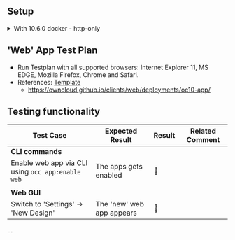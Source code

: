 ## Setup

<details>
<summary>With 10.6.0 docker - http-only</summary>

```
oc_release.sh app:get oauth2
oc_release.sh app:get web
HTTP_PORT=883
HTTPS_PORT=8443
IPADDR=$(hostname -I | sed -e 's/ .*//')
HTTP_SERVER=http://$IPADDR:$HTTP_PORT
HTTPS_SERVER=$HTTP_SERVER
# HTTPS_SERVER=http://$IPADDR:$HTTPS_PORT
cd mnt_oc

mkdir -p config/
echo -e > config/web.config.php "<?php\n\$CONFIG = array ( 'web.baseUrl' => '$HTTPS_SERVER/index.php/apps/web' );"

docker run -ti --rm -v $HOME/mnt_oc:/mnt/data -p $HTTP_PORT:8080 owncloud/server:10.6.0 & 
echo "Admin -> General -> Log: select Everything ..."
echo "Admin -> 'User Authentication': Add: ownCloud-Web $HTTPS_SERVER/index.php/apps/web/oidc-callback.html"

CLIENT_ID_FROM_OAUTH2=nGqQBjSGwZ33lCgGWXUxOJLKG6SU5AnMGOHJo3w5f39U8KMrg7BMN7vJCvcKDF56

cat <<EOF > config/config.json
{
  "server" : "$HTTPS_SERVER",
  "theme": "owncloud",
  "auth": {
    "clientId": "$CLIENT_ID_FROM_OAUTH2",
    "url": "$HTTPS_SERVER/index.php/apps/oauth2/api/v1/token",
    "authUrl": "$HTTPS_SERVER/index.php/apps/oauth2/authorize"
  },
  "apps" : [ "files" ],
  "applications" : [
    {
      "title": { "en": "Classic Design", "de": "Dateien" },
      "icon": "switch_ui",
      "url": "$HTTP_SERVER/index.php/apps/files"
    },
    {
      "icon": "application",
      "menu": "user",
      "target": "_self",
      "title": { "de": "Einstellungen", "en": "Settings" },
      "url": "$HTTPS_SERVER/index.php/settings/personal"
    }
  ]
}
EOF

docker exec -ti $(docker ps -q | head -1) occ app:enable oauth2
docker exec -ti $(docker ps -q | head -1) occ app:enable web
```
</details>

## 'Web' App Test Plan

- Run Testplan with all supported browsers: Internet Explorer 11, MS EDGE, Mozilla Firefox, Chrome and Safari.
- References: [Template](https://github.com/owncloud/QA/edit/master/Server/Test_Plan_web.md)
  - https://owncloud.github.io/clients/web/deployments/oc10-app/
  
## Testing functionality

Test Case | Expected Result | Result | Related Comment
------------- | -------------- | ----- | ------
**CLI commands** |  |   |
Enable web app via CLI using ```occ app:enable web``` | The apps gets enabled | :construction:  |
|  |   |
 **Web GUI** |  |   |
 Switch to 'Settings' -> 'New Design' | The 'new' web app appears | :construction:  |

...
